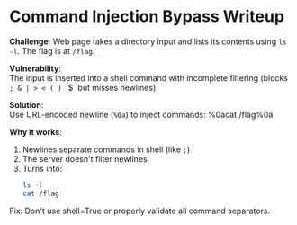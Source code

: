 # Command Injection Bypass Writeup

**Challenge**: Web page takes a directory input and lists its contents using `ls -l`. The flag is at `/flag`.

**Vulnerability**:  
The input is inserted into a shell command with incomplete filtering (blocks `; & | > < ( ) ` $` but misses newlines).

**Solution**:  
Use URL-encoded newline (`%0a`) to inject commands:
%0acat /flag%0a


**Why it works**:  
1. Newlines separate commands in shell (like `;`)  
2. The server doesn't filter newlines  
3. Turns into:
   ```bash
   ls -l 
   cat /flag
Fix:
Don't use shell=True or properly validate all command separators.
